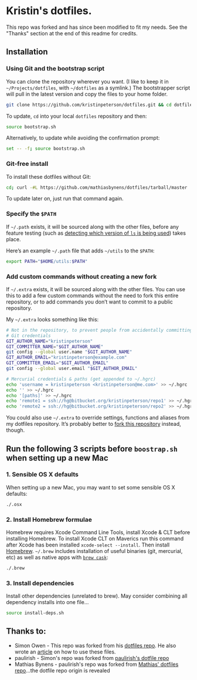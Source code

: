 # Kristin's dotfiles.

This repo was forked and has since been modified to fit my needs.  See the "Thanks" section at the end of this readme for credits.

## Installation

### Using Git and the bootstrap script

You can clone the repository wherever you want. (I like to keep it in `~/Projects/dotfiles`, with `~/dotfiles` as a symlink.) The bootstrapper script will pull in the latest version and copy the files to your home folder.

```bash
git clone https://github.com/kristinpeterson/dotfiles.git && cd dotfiles && source bootstrap.sh
```

To update, `cd` into your local `dotfiles` repository and then:

```bash
source bootstrap.sh
```

Alternatively, to update while avoiding the confirmation prompt:

```bash
set -- -f; source bootstrap.sh
```

### Git-free install

To install these dotfiles without Git:

```bash
cd; curl -#L https://github.com/mathiasbynens/dotfiles/tarball/master | tar -xzv --strip-components 1 --exclude={README.md,bootstrap.sh,LICENSE-MIT.txt}
```

To update later on, just run that command again.

### Specify the `$PATH`

If `~/.path` exists, it will be sourced along with the other files, before any feature testing (such as [detecting which version of `ls` is being used](https://github.com/mathiasbynens/dotfiles/blob/aff769fd75225d8f2e481185a71d5e05b76002dc/.aliases#L21-26)) takes place.

Here’s an example `~/.path` file that adds `~/utils` to the `$PATH`:

```bash
export PATH="$HOME/utils:$PATH"
```

### Add custom commands without creating a new fork

If `~/.extra` exists, it will be sourced along with the other files. You can use this to add a few custom commands without the need to fork this entire repository, or to add commands you don’t want to commit to a public repository.

My `~/.extra` looks something like this:

```bash
# Not in the repository, to prevent people from accidentally committing under my name
# Git credentials
GIT_AUTHOR_NAME="kristinpeterson"
GIT_COMMITTER_NAME="$GIT_AUTHOR_NAME"
git config --global user.name "$GIT_AUTHOR_NAME"
GIT_AUTHOR_EMAIL="kristinpeterson@example.com"
GIT_COMMITTER_EMAIL="$GIT_AUTHOR_EMAIL"
git config --global user.email "$GIT_AUTHOR_EMAIL"

# Mercurial credentials & paths (get appended to ~/.hgrc)
echo 'username = kristinpeterson <kristinpeterson@me.com>' >> ~/.hgrc
echo '' >> ~/.hgrc
echo '[paths]' >> ~/.hgrc
echo 'remote1 = ssh://hg@bitbucket.org/kristinpeterson/repo1' >> ~/.hgrc
echo 'remote2 = ssh://hg@bitbucket.org/kristinpeterson/repo2' >> ~/.hgrc
```

You could also use `~/.extra` to override settings, functions and aliases from my dotfiles repository. It’s probably better to [fork this repository](https://github.com/mathiasbynens/dotfiles/fork) instead, though.

## Run the following 3 scripts before `boostrap.sh` when setting up a new Mac

### 1. Sensible OS X defaults

When setting up a new Mac, you may want to set some sensible OS X defaults:

```bash
./.osx
```

### 2. Install Homebrew formulae

Homebrew requires Xcode Command Line Tools, install Xcode & CLT before installing Homebrew. To install Xcode CLT on Maverics run this command after Xcode has been installed `xcode-select --install`. Then install [Homebrew](http://brew.sh/). `~/.brew` includes installation of useful binaries (git, mercurial, etc) as well as native apps with [`brew cask`](https://github.com/phinze/homebrew-cask):

```bash
./.brew
```

### 3. Install dependencies

Install other dependencies (unrelated to brew).  May consider combining all dependency installs into one file...

```bash
source install-deps.sh
```

## Thanks to:

* Simon Owen - This repo was forked from his [dotfiles repo](https://github.com/simonowendesign/dotfiles). He also wrote an [article](http://net.tutsplus.com/tutorials/tools-and-tips/setting-up-a-mac-dev-machine-from-zero-to-hero-with-dotfiles/) on how to use these files.
* paulirish - Simon's repo was forked from [paulirish's dotfile repo](https://github.com/paulirish/dotfiles)
* Mathias Bynens - paulirish's repo was forked from [Mathias' dotfiles repo](https://github.com/mathiasbynens/dotfiles/)...the dotfile repo origin is revealed
